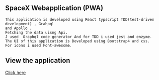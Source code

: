  ## SpaceX Webapplication (PWA)
    This application is developed using React typscript TDD(test-driven development) , Grahpql 
    and Apollo .
    Fetching the data uisng Api.
    J used  Graphql code generator And for TDD i used jest and enzyme.
    The UI of this application is Developed using Bootstrap4 and css.
    For icons i used Font-awesome.



 ## View the application
 [Click here](https://spacex-by-syedsabtain.web.app/)
